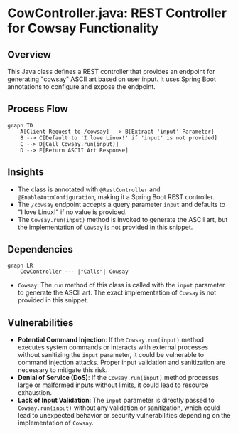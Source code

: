 # CowController.java: REST Controller for Cowsay Functionality

## Overview
This Java class defines a REST controller that provides an endpoint for generating "cowsay" ASCII art based on user input. It uses Spring Boot annotations to configure and expose the endpoint.

## Process Flow
```mermaid
graph TD
    A[Client Request to /cowsay] --> B[Extract 'input' Parameter]
    B --> C[Default to 'I love Linux!' if 'input' is not provided]
    C --> D[Call Cowsay.run(input)]
    D --> E[Return ASCII Art Response]
```

## Insights
- The class is annotated with `@RestController` and `@EnableAutoConfiguration`, making it a Spring Boot REST controller.
- The `/cowsay` endpoint accepts a query parameter `input` and defaults to "I love Linux!" if no value is provided.
- The `Cowsay.run(input)` method is invoked to generate the ASCII art, but the implementation of `Cowsay` is not provided in this snippet.

## Dependencies
```mermaid
graph LR
    CowController --- |"Calls"| Cowsay
```

- `Cowsay`: The `run` method of this class is called with the `input` parameter to generate the ASCII art. The exact implementation of `Cowsay` is not provided in this snippet.

## Vulnerabilities
- **Potential Command Injection**: If the `Cowsay.run(input)` method executes system commands or interacts with external processes without sanitizing the `input` parameter, it could be vulnerable to command injection attacks. Proper input validation and sanitization are necessary to mitigate this risk.
- **Denial of Service (DoS)**: If the `Cowsay.run(input)` method processes large or malformed inputs without limits, it could lead to resource exhaustion.
- **Lack of Input Validation**: The `input` parameter is directly passed to `Cowsay.run(input)` without any validation or sanitization, which could lead to unexpected behavior or security vulnerabilities depending on the implementation of `Cowsay`.
